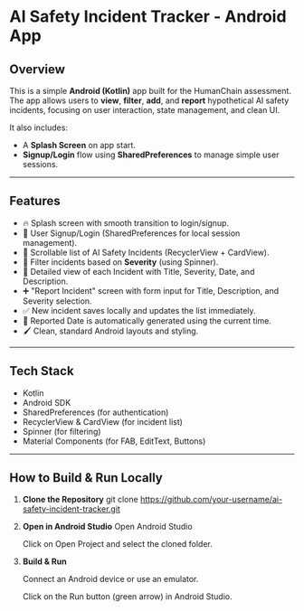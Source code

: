 # AI Safety Incident Tracker - Android App

## Overview
This is a simple **Android (Kotlin)** app built for the HumanChain assessment.  
The app allows users to **view**, **filter**, **add**, and **report** hypothetical AI safety incidents, focusing on user interaction, state management, and clean UI.

It also includes:
- A **Splash Screen** on app start.
- **Signup/Login** flow using **SharedPreferences** to manage simple user sessions.

---

## Features
- 🔥 Splash screen with smooth transition to login/signup.
- 🧑 User Signup/Login (SharedPreferences for local session management).
- 📜 Scrollable list of AI Safety Incidents (RecyclerView + CardView).
- 🔎 Filter incidents based on **Severity** (using Spinner).
- 📄 Detailed view of each Incident with Title, Severity, Date, and Description.
- ➕ "Report Incident" screen with form input for Title, Description, and Severity selection.
- ✅ New incident saves locally and updates the list immediately.
- 📅 Reported Date is automatically generated using the current time.
- 🖌️ Clean, standard Android layouts and styling.

---

## Tech Stack
- Kotlin
- Android SDK
- SharedPreferences (for authentication)
- RecyclerView & CardView (for incident list)
- Spinner (for filtering)
- Material Components (for FAB, EditText, Buttons)

---

## How to Build & Run Locally

1. **Clone the Repository**
   git clone https://github.com/your-username/ai-safety-incident-tracker.git
   
3. **Open in Android Studio**
   Open Android Studio

   Click on Open Project and select the cloned folder.

4. **Build & Run**

   Connect an Android device or use an emulator.

   Click on the Run button (green arrow) in Android Studio.

